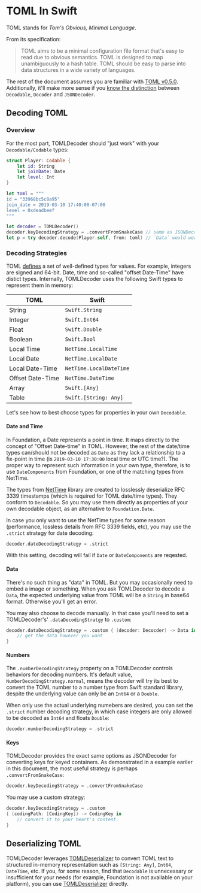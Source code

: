 # TOML In Swift

TOML stands for _Tom's Obvious, Minimal Language_.

From its specification:

> TOML aims to be a minimal configuration file format that's easy to read due to
> obvious semantics. TOML is designed to map unambiguously to a hash table. TOML
> should be easy to parse into data structures in a wide variety of languages.

The rest of the document assumes you are familiar with [TOML v0.5.0][0].
Additionally, it'll make more sense if you [know the distinction][2] between
`Decodable`, `Docoder` and `JSONDecoder`.

## Decoding TOML

### Overview

For the most part, TOMLDecoder should "just work" with your
`Decodable/Codable` types:

```swift
struct Player: Codable {
    let id: String
    let joinDate: Date
    let level: Int
}

let toml = """
id = "33968bc5c8a95"
join_date = 2019-03-10 17:40:00-07:00
level = 0xdeadbeef
"""

let decoder = TOMLDecoder()
decoder.keyDecodingStrategy = .convertFromSnakeCase // same as JSONDecoder
let p = try decoder.decode(Player.self, from: toml) // `Data` would work too
```

### Decoding Strategies

TOML [defines][0] a set of well-defined types for values. For example, integers
are signed and 64-bit. Date, time and so-called "offset Date-Time" have distict
types. Internally, TOMLDecoder uses the following Swift types to represent them
in memory:

| TOML             | Swift                   |
| -                | -                       |
| String           | `Swift.String`          |
| Integer          | `Swift.Int64`           |
| Float            | `Swift.Double`          |
| Boolean          | `Swift.Bool`            |
| Local Time       | `NetTime.LocalTime`     |
| Local Date       | `NetTime.LocalDate`     |
| Local Date-Time  | `NetTime.LocalDateTime` |
| Offset Date-Time | `NetTime.DateTime`      |
| Array            | `Swift.[Any]`           |
| Table            | `Swift.[String: Any]`   |

Let's see how to best choose types for properties in your own `Decodable`.

#### Date and Time

In Foundation, a Date represents a point in time. It maps directly to the
concept of "Offset Date-time" in TOML. However, the rest of the date/time types
can/should not be decoded as `Date` as they lack a relationship to a fix-point
in time (is `2019-03-10 17:30:00` local time or UTC time?). The proper way to
represent such information in your own type, therefore, is to use
`DateComponents` from Foundation, or one of the matching types from NetTime.

The types from [NetTime][1] library are created to losslessly deserialize RFC
3339 timestamps (which is required for TOML date/time types). They conform to
`Decodable`. So you may use them directly as properties of your own decodable
object, as an alternative to `Foundation.Date`.

In case you only want to use the NetTime types for some reason (performance,
lossless details from RFC 3339 fields, etc), you may use the `.strict` strategy
for date decoding:

```swift
decoder.dateDecodingStrategy = .strict
```

With this setting, decoding will fail if `Date` or `DateComponents` are
reqested.

#### Data

There's no such thing as "data" in TOML. But you may occasionally need to embed
a image or something. When you ask TOMLDecoder to decode a `Data`, the expected
underlying value from TOML will be a `String` in base64 format.  Otherwise
you'll get an error.

You may also choose to decode manually. In that case you'll need to set
a TOMLDecoder's' `.dataDecodingStratgy` to `.custom`:

```swift
decoder.dataDecodingStrategy = .custom { (decoder: Decocder) -> Data in
    // get the data however you want
}
```

#### Numbers

The `.numberDecodingStrategy` property on a TOMLDecoder controls behaviors for
decoding numbers. It's default value, `NumberDecodingStrategy.normal`, means the
decoder will try its best to convert the TOML number to a number type from Swift
standard library, despite the underlying value can only be an `Int64` or
a `Double`.

When only use the actual underlying numebers are desired, you can set the
`.strict` number decoding strategy, in which case integers are only allowed to
be decoded as `Int64` and floats `Double`:

```swift
decoder.numberDecodingStrategy = .strict
```

#### Keys

TOMLDecoder provides the exact same options as JSONDecoder for converting keys
for keyed containers. As demonstrated in a example eariler in this document, the
most useful strategy is perhaps `.convertFromSnakeCase`:

```swift
decoder.keyDecodingStrategy = .convertFromSnakeCase
```

You may use a custom strategy:
```swift
decoder.keyDecodingStrategy = .custom
{ (codingPath: [CodingKey]) -> CodingKey in
    // convert it to your heart's content.
}
```

## Deserializing TOML

TOMLDecoder leverages [TOMLDeserializer][3] to convert TOML text to structured
in-memory representation such as `[String: Any]`, `Int64`, `DateTime`, etc. If
you, for some reason, find that `Decodable` is unnecessary or insufficient for
your needs (for example, Foundation is not available on your platform), you can
use [TOMLDeserializer][3] directly.

[0]: https://github.com/toml-lang/toml/blob/master/versions/en/toml-v0.5.0.md
[1]: https://github.com/dduan/NetTime
[2]: AboutJSONDecoder.md
[3]: https://github.com/dduan/TOMLDeserializer
